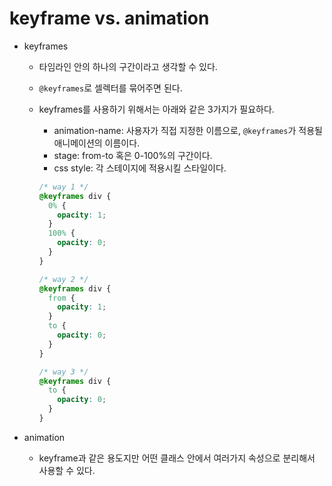 # keyframe vs. animation

- keyframes
  - 타임라인 안의 하나의 구간이라고 생각할 수 있다.
  - `@keyframes`로 셀렉터를 묶어주면 된다.
  - keyframes를 사용하기 위해서는 아래와 같은 3가지가 필요하다.
    - animation-name: 사용자가 직접 지정한 이름으로, `@keyframes`가 적용될 애니메이션의 이름이다.
    - stage: from-to 혹은 0-100%의 구간이다.
    - css style: 각 스테이지에 적용시킬 스타일이다.

    ```css
    /* way 1 */
    @keyframes div {
      0% {
        opacity: 1;
      }
      100% {
        opacity: 0;
      }
    }

    /* way 2 */
    @keyframes div {
      from {
        opacity: 1;
      }
      to {
        opacity: 0;
      }
    }
    
    /* way 3 */
    @keyframes div {
      to {
        opacity: 0;
      }
    }
    ```

- animation
  - keyframe과 같은 용도지만 어떤 클래스 안에서 여러가지 속성으로 분리해서 사용할 수 있다.
